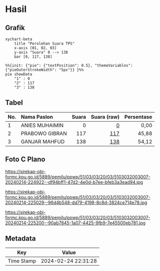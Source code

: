 # Hasil

## Grafik

```mermaid
xychart-beta
    title "Perolehan Suara TPS"
    x-axis [01, 02, 03]
    y-axis "Suara" 0 --> 138
    bar [0, 117, 138]
```

```mermaid
%%{init: {"pie": {"textPosition": 0.5}, "themeVariables": {"pieOuterStrokeWidth": "5px"}} }%%
pie showData
    "1" : 0
    "2" : 117
    "3" : 138
```

## Tabel

| No. | Nama Paslon    | Suara | Suara (raw) | Persentase |
|:--- |:-------------- | -----:| -----------:| ----------:|
| 1   | ANIES MUHAIMIN | 0     | [0][p-1]    | 0,00       |
| 2   | PRABOWO GIBRAN | 117   | [117][p-2]  | 45,88      |
| 3   | GANJAR MAHFUD  | 138   | [138][p-3]  | 54,12      |


[p-1]: https://github.com/gigit-pemilu/pemilu-2024-51-bali/blob/main/pilpres/hitung-suara/sub/51-bali/sub/03-badung/sub/03-abiansemal/sub/2003-sibanggede/sub/007-tps/sub/paslon-1.txt
[p-2]: https://github.com/gigit-pemilu/pemilu-2024-51-bali/blob/main/pilpres/hitung-suara/sub/51-bali/sub/03-badung/sub/03-abiansemal/sub/2003-sibanggede/sub/007-tps/sub/paslon-2.txt
[p-3]: https://github.com/gigit-pemilu/pemilu-2024-51-bali/blob/main/pilpres/hitung-suara/sub/51-bali/sub/03-badung/sub/03-abiansemal/sub/2003-sibanggede/sub/007-tps/sub/paslon-3.txt

## Foto C Plano

https://sirekap-obj-formc.kpu.go.id/5889/pemilu/ppwp/51/03/03/20/03/5103032003007-20240214-224922--df94bff1-47d2-4e0d-b7ee-bfeb3a3ead94.jpg

https://sirekap-obj-formc.kpu.go.id/5889/pemilu/ppwp/51/03/03/20/03/5103032003007-20240214-225029--96d4b548-dd79-4198-8c8d-3824ce714e78.jpg

https://sirekap-obj-formc.kpu.go.id/5889/pemilu/ppwp/51/03/03/20/03/5103032003007-20240214-225200--90ab7845-1a07-4425-9fb9-7e45500eb781.jpg


## Metadata

| Key        | Value               |
| ---------- | ------------------- |
| Time Stamp | 2024-02-24 22:31:28 |



